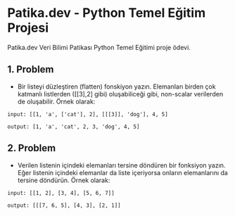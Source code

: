# Patika.dev - Python Temel Eğitim Projesi
Patika.dev Veri Bilimi Patikası Python Temel Eğitimi proje ödevi.

## 1. Problem
* Bir listeyi düzleştiren (flatten) fonskiyon yazın. Elemanları birden çok katmanlı listlerden ([[3],2] gibi) oluşabiliceği gibi, non-scalar verilerden de oluşabilir. Örnek olarak:

```
input: [[1, 'a', ['cat'], 2], [[[3]], 'dog'], 4, 5]

output: [1, 'a', 'cat', 2, 3, 'dog', 4, 5]
```
## 2. Problem
* Verilen listenin içindeki elemanları tersine döndüren bir fonksiyon yazın. Eğer listenin içindeki elemanlar da liste içeriyorsa onların elemanlarını da tersine döndürün. Örnek olarak:

```
input: [[1, 2], [3, 4], [5, 6, 7]]

output: [[[7, 6, 5], [4, 3], [2, 1]]
```
